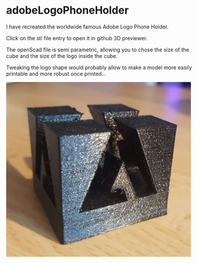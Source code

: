 # adobeLogoPhoneHolder
I have recreated the worldwide famous Adobe Logo Phone Holder.

Click on the stl file entry to open it in github 3D previewer.

The openScad file is semi parametric, allowing you to chose the size of the cube and the size of the logo inside the cube.

Tweaking the logo shape would probably allow to make a model more easily printable and more robust once printed...

<img src="https://raw.githubusercontent.com/reivaxy/adobeLogoPhoneHolder/master/resources/adobeLogo.jpg" width="500"/>
